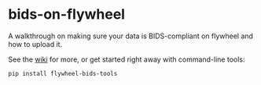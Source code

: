 # bids-on-flywheel
A walkthrough on making sure your data is BIDS-compliant on flywheel and how to upload it.

See the [wiki](https://github.com/PennBBL/bids-on-flywheel/wiki) for more, or get started right away with command-line tools:
```
pip install flywheel-bids-tools
```
